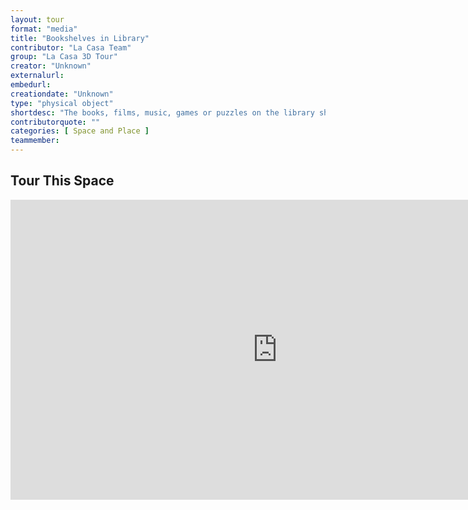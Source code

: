 ```yaml
---
layout: tour
format: "media"
title: "Bookshelves in Library"
contributor: "La Casa Team"
group: "La Casa 3D Tour"
creator: "Unknown"
externalurl: 
embedurl: 
creationdate: "Unknown"
type: "physical object"
shortdesc: "The books, films, music, games or puzzles on the library shelvesat La Casa are available for students to borrow. Looking for a good book by a Latine author to read during your time off or a game for game night with friends? Come look at our collecting and check out the item at the receptionist office."
contributorquote: ""
categories: [ Space and Place ]
teammember: 
---
```


## Tour This Space

<iframe width="853" height="480" src="https://my.matterport.com/show/?m=gv4FA5FjbQf&ss=155&sr=-2.63%2C-.23&tag=PiggGDicCxh&pin-pos=12.47%2C5.12%2C-8.74" frameborder="0" allowfullscreen allow="xr-spatial-tracking"></iframe>
